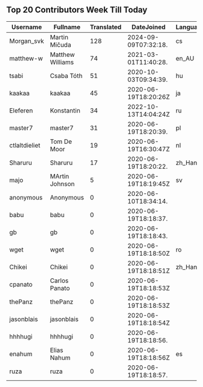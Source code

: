## Top 20 Contributors Week Till Today ##
|Username|Fullname|Translated|DateJoined|Language|
|--------|--------|----------|----------|-------|
|Morgan_svk|Martin Mičuda|128|2024-09-09T07:32:18.|cs|
|matthew-w|Matthew Williams|74|2021-03-01T11:40:28.|en_AU|
|tsabi|Csaba Tóth|51|2020-10-03T09:34:39.|hu|
|kaakaa|kaakaa|45|2020-06-19T18:20:26Z|ja|
|Eleferen|Konstantin|34|2022-10-13T14:04:24Z|ru|
|master7|master7|31|2020-06-19T18:20:39.|pl|
|ctlaltdieliet|Tom De Moor|19|2020-06-19T16:30:47Z|nl|
|Sharuru|Sharuru|17|2020-06-19T18:20:22.|zh_Hans|
|majo|MArtin Johnson|5|2020-06-19T18:19:45Z|sv|
|anonymous|Anonymous|0|2020-06-10T18:34:14.||
|babu|babu|0|2020-06-19T18:18:37.||
|gb|gb|0|2020-06-19T18:18:43.||
|wget|wget|0|2020-06-19T18:18:50Z|ro|
|Chikei|Chikei|0|2020-06-19T18:18:51Z|zh_Hant|
|cpanato|Carlos Panato|0|2020-06-19T18:18:53Z||
|thePanz|thePanz|0|2020-06-19T18:18:53Z||
|jasonblais|jasonblais|0|2020-06-19T18:18:54Z||
|hhhhugi|hhhhugi|0|2020-06-19T18:18:56.||
|enahum|Elias  Nahum|0|2020-06-19T18:18:56Z|es|
|ruza|ruza|0|2020-06-19T18:18:57.||
